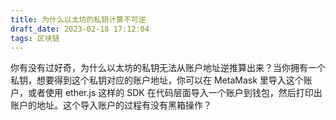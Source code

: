 ```yaml
---
title: 为什么以太坊的私钥计算不可逆
draft_date: 2023-02-18 17:12:04
tags: 区块链
---
```


你有没有过好奇，为什么以太坊的私钥无法从账户地址逆推算出来？当你拥有一个私钥，想要得到这个私钥对应的账户地址，你可以在 MetaMask 里导入这个账户，或者使用 ether.js 这样的 SDK 在代码层面导入一个账户到钱包，然后打印出账户的地址。这个导入账户的过程有没有黑箱操作？




